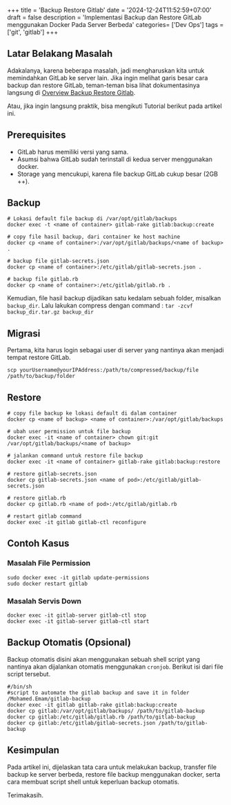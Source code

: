 +++
title = 'Backup Restore Gitlab'
date = '2024-12-24T11:52:59+07:00'
draft = false
description = 'Implementasi Backup dan Restore GitLab menggunakan Docker Pada Server Berbeda'
categories= ['Dev Ops']
tags = ['git', 'gitlab']
+++

## Latar Belakang Masalah
Adakalanya, karena beberapa masalah, jadi mengharuskan kita untuk memindahkan GitLab ke server lain. Jika ingin melihat garis besar cara 
backup dan restore GitLab, teman-teman bisa lihat dokumentasinya langsung di [Overview Backup Restore Gitlab](https://docs.gitlab.com/ee/administration/backup_restore/).

Atau, jika ingin langsung praktik, bisa mengikuti Tutorial berikut pada artikel ini.

## Prerequisites
* GitLab harus memiliki versi yang sama.
* Asumsi bahwa GitLab sudah terinstall di kedua server menggunakan docker.
* Storage yang mencukupi, karena file backup GitLab cukup besar (2GB ++).

## Backup
```
# Lokasi default file backup di /var/opt/gitlab/backups
docker exec -t <name of container> gitlab-rake gitlab:backup:create

# copy file hasil backup, dari container ke host machine
docker cp <name of container>:/var/opt/gitlab/backups/<name of backup> .

# backup file gitlab-secrets.json
docker cp <name of container>:/etc/gitlab/gitlab-secrets.json .

# backup file gitlab.rb
docker cp <name of container>:/etc/gitlab/gitlab.rb .
```

Kemudian, file hasil backup dijadikan satu kedalam sebuah folder, misalkan `backup_dir`. 
Lalu lakukan compress dengan command : ```tar -zcvf backup_dir.tar.gz backup_dir```

## Migrasi
Pertama, kita harus login sebagai user di server yang nantinya akan menjadi tempat restore GitLab.

```
scp yourUsername@yourIPAddress:/path/to/compressed/backup/file /path/to/backup/folder
```

## Restore
```
# copy file backup ke lokasi default di dalam container
docker cp <name of backup> <name of container>:/var/opt/gitlab/backups

# ubah user permission untuk file backup
docker exec -it <name of container> chown git:git /var/opt/gitlab/backups/<name of backup>

# jalankan command untuk restore file backup
docker exec -it <name of container> gitlab-rake gitlab:backup:restore

# restore gitlab-secrets.json
docker cp gitlab-secrets.json <name of pod>:/etc/gitlab/gitlab-secrets.json

# restore gitlab.rb
docker cp gitlab.rb <name of pod>:/etc/gitlab/gitlab.rb

# restart gitlab command
docker exec -it gitlab gitlab-ctl reconfigure
```

## Contoh Kasus
### Masalah File Permission
```
sudo docker exec -it gitlab update-permissions
sudo docker restart gitlab
```

### Masalah Servis Down
```
docker exec -it gitlab-server gitlab-ctl stop
docker exec -it gitlab-server gitlab-ctl start
```

## Backup Otomatis (Opsional)
Backup otomatis disini akan menggunakan sebuah shell script yang nantinya akan dijalankan otomatis menggunakan `cronjob`.
Berikut isi dari file script tersebut.
```
#/bin/sh
#script to automate the gitlab backup and save it in folder /Mohamed.Emam/gitlab-backup
docker exec -it gitlab gitlab-rake gitlab:backup:create
docker cp gitlab:/var/opt/gitlab/backups/ /path/to/gitlab-backup
docker cp gitlab:/etc/gitlab/gitlab.rb /path/to/gitlab-backup
docker cp gitlab:/etc/gitlab/gitlab-secrets.json /path/to/gitlab-backup
```

## Kesimpulan
Pada artikel ini, dijelaskan tata cara untuk melakukan backup, transfer file backup ke server berbeda, restore file backup menggunakan docker, serta
cara membuat script shell untuk keperluan backup otomatis.

Terimakasih.